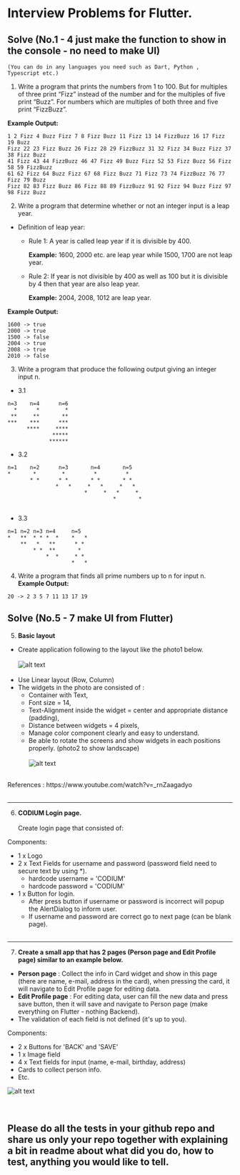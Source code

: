 # Interview Problems for Flutter.

## Solve (No.1 - 4 just make the function to show in the console - no need to make UI)
`(You can do in any languages you need such as Dart, Python , Typescript etc.)`
1. Write a program that prints the numbers from 1 to 100. But for multiples of three print “Fizz” instead of the number and for the multiples of five print “Buzz”. For numbers which are multiples of both three and five print “FizzBuzz”.

  **Example Output:**
  ```
  1 2 Fizz 4 Buzz Fizz 7 8 Fizz Buzz 11 Fizz 13 14 FizzBuzz 16 17 Fizz 19 Buzz
  Fizz 22 23 Fizz Buzz 26 Fizz 28 29 FizzBuzz 31 32 Fizz 34 Buzz Fizz 37 38 Fizz Buzz
  41 Fizz 43 44 FizzBuzz 46 47 Fizz 49 Buzz Fizz 52 53 Fizz Buzz 56 Fizz 58 59 FizzBuzz
  61 62 Fizz 64 Buzz Fizz 67 68 Fizz Buzz 71 Fizz 73 74 FizzBuzz 76 77 Fizz 79 Buzz
  Fizz 82 83 Fizz Buzz 86 Fizz 88 89 FizzBuzz 91 92 Fizz 94 Buzz Fizz 97 98 Fizz Buzz
  ```

2. Write a program that determine whether or not an integer input is a leap year.
  - Definition of leap year:
    - Rule 1: A year is called leap year if it is divisible by 400.

      **Example:** 1600, 2000 etc. are leap year while 1500, 1700 are not leap year.
    - Rule 2: If year is not divisible by 400 as well as 100 but it is divisible by 4 then that year are also leap year.

      **Example:**  2004, 2008, 1012 are leap year.

  **Example Output:**
  ```
  1600 -> true
  2000 -> true
  1500 -> false
  2004 -> true
  2008 -> true
  2010 -> false
  ```

3. Write a program that produce the following output giving an integer input n.

  * 3.1
```
n=3    n=4      n=6
  *      *        *
 **     **       **
***    ***      ***
      ****     ****
              *****
             ******
```

  * 3.2
```
n=1    n=2      n=3    	  n=4       n=5
*       *        *         *         *
       * *      * * 	  * *       * *
               *   *	 *   *     *   * 		    
                        *     *   *     *
                                 *       *          
        
```

  * 3.3
```
n=1	n=2	n=3	n=4     n=5
*	**	* *	*  *	*   *
	**	 * 	 **      * *
		* *	 **       *  
			*  *	 * *
			        *   *
```


4. Write a program that finds all prime numbers up to n for input n.
**Example Output:**
```
20 -> 2 3 5 7 11 13 17 19
```
## Solve (No.5 - 7 make UI from Flutter)
5. <b>Basic layout</b>
- Create application following to the layout like the photo1 below.<br><br>
![alt text](https://github.com/atthana/flutter-exam/blob/main/photos/photo1.png?raw=true)<br><br>
- Use Linear layout (Row, Column)<br>
- The widgets in the photo are consisted of : <br>
  - Container with Text, <br>
  - Font size = 14, <br>
  - Text-Alignment inside the widget = center and appropriate distance (padding), <br>
  - Distance between widgets = 4 pixels, <br>
  - Manage color component clearly and easy to understand. <br>
  - Be able to rotate the screens and show widgets in each positions properly. (photo2 to show landscape)<br><br>
![alt text](https://github.com/atthana/flutter-exam/blob/main/photos/photo2.png?raw=true)

<br>
References : https://www.youtube.com/watch?v=_rnZaagadyo <br><br>

  
  ---
6. <b>CODIUM Login page.</b><br><br>
Create login page that consisted of:

Components:
- 1 x Logo
- 2 x Text Fields for username and password (password field need to secure text by using *).
  - hardcode username = 'CODIUM'<br>
  - hardcode password = 'CODIUM'
- 1 x Button for login.
  - After press button if username or password is incorrect will popup the AlertDialog to inform user.
  - If username and password are correct go to next page (can be blank page).<br><br>

---

7. <b>Create a small app that has 2 pages (Person page and Edit Profile page) similar to an example below.</b><br>

- **Person page** : Collect the info in Card widget and show in this page (there are name, e-mail, address in the card), when pressing the card, it will navigate to Edit Profile page for editing data.
- **Edit Profile page** : For editing data, user can fill the new data and press save button, then it will save and navigate to Person page (make everything on Flutter - nothing Backend).
- The validation of each field is not defined (it's up to you).

Components:
- 2 x Buttons for 'BACK' and 'SAVE'
- 1 x Image field
- 4 x Text fields for input (name, e-mail, birthday, address)
- Cards to collect person info.
- Etc.<br>

![alt text](https://github.com/atthana/flutter-exam/blob/main/photos/flutter-exam.png?raw=true)<br><br><br>
## Please do all the tests in your github repo and share us only your repo together with explaining a bit in readme about what did you do, how to test, anything you would like to tell.
